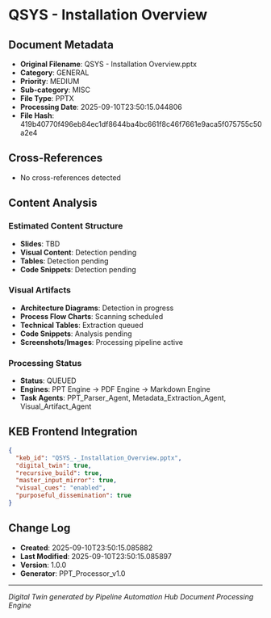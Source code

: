# QSYS - Installation Overview

## Document Metadata
- **Original Filename**: QSYS - Installation Overview.pptx
- **Category**: GENERAL
- **Priority**: MEDIUM
- **Sub-category**: MISC
- **File Type**: PPTX
- **Processing Date**: 2025-09-10T23:50:15.044806
- **File Hash**: 419b40770f496eb84ec1df8644ba4bc661f8c46f7661e9aca5f075755c50a2e4

## Cross-References
- No cross-references detected

## Content Analysis
### Estimated Content Structure
- **Slides**: TBD
- **Visual Content**: Detection pending
- **Tables**: Detection pending
- **Code Snippets**: Detection pending

### Visual Artifacts
- **Architecture Diagrams**: Detection in progress
- **Process Flow Charts**: Scanning scheduled  
- **Technical Tables**: Extraction queued
- **Code Snippets**: Analysis pending
- **Screenshots/Images**: Processing pipeline active

### Processing Status
- **Status**: QUEUED
- **Engines**: PPT Engine → PDF Engine → Markdown Engine
- **Task Agents**: PPT_Parser_Agent, Metadata_Extraction_Agent, Visual_Artifact_Agent

## KEB Frontend Integration
```json
{
  "keb_id": "QSYS_-_Installation_Overview.pptx",
  "digital_twin": true,
  "recursive_build": true,
  "master_input_mirror": true,
  "visual_cues": "enabled",
  "purposeful_dissemination": true
}
```

## Change Log
- **Created**: 2025-09-10T23:50:15.085882
- **Last Modified**: 2025-09-10T23:50:15.085897
- **Version**: 1.0.0
- **Generator**: PPT_Processor_v1.0

---
*Digital Twin generated by Pipeline Automation Hub Document Processing Engine*
